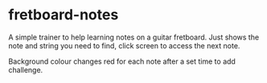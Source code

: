 # fretboard-notes

A simple trainer to help learning notes on a guitar fretboard.  Just shows the note and string you need to find, click screen to access the next note.

Background colour changes red for each note after a set time to add challenge.
